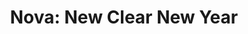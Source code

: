 ---
title: 'Nova: New Clear New Year'
url: '/happening/nova/'
image: 'https://ucarecdn.com/102fd0f2-a750-43b2-9e48-c703eb48653b~1/nth/0/'
---